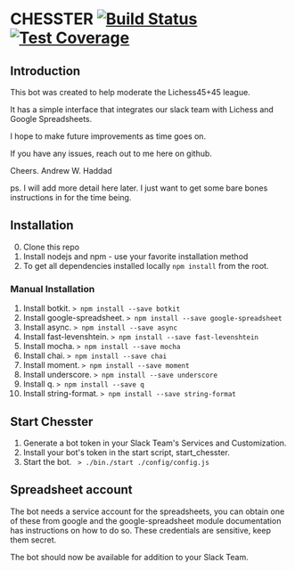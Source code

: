 # CHESSTER [![Build Status](https://travis-ci.org/endrawes0/Chesster.svg?branch=master)](https://travis-ci.org/endrawes0/Chesster) [![Test Coverage](https://codeclimate.com/github/endrawes0/Chesster/badges/coverage.svg)](https://codeclimate.com/github/endrawes0/Chesster/coverage) 
## Introduction
This bot was created to help moderate the Lichess45+45 league.

It has a simple interface that integrates our slack team with Lichess and Google Spreadsheets.

I hope to make future improvements as time goes on.

If you have any issues, reach out to me here on github.

Cheers.
Andrew W. Haddad

ps. I will add more detail here later. I just want to get some bare bones instructions in for the time being.

## Installation
0. Clone this repo
1. Install nodejs and npm - use your favorite installation method
2. To get all dependencies installed locally `npm install` from the root.

### Manual Installation
1. Install botkit.  ` > npm install --save botkit `
2. Install google-spreadsheet. ` > npm install --save google-spreadsheet `
3. Install async. ` > npm install --save async `
4. Install fast-levenshtein. ` > npm install --save fast-levenshtein `
5. Install mocha. ` > npm install --save mocha `
6. Install chai. ` > npm install --save chai `
7. Install moment. ` > npm install --save moment `
8. Install underscore. ` > npm install --save underscore `
9. Install q. ` > npm install --save q `
10. Install string-format. ` > npm install --save string-format `

## Start Chesster
1. Generate a bot token in your Slack Team's Services and Customization.
2. Install your bot's token in the start script, start_chesster.
3. Start the bot. ` > ./bin./start ./config/config.js`

## Spreadsheet account
The bot needs a service account for the spreadsheets, you can obtain one of these from google and the google-spreadsheet module documentation has instructions on how to do so. These credentials are sensitive, keep them secret.

The bot should now be available for addition to your Slack Team.
